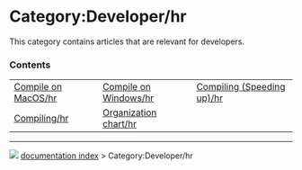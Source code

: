 # Category:Developer/hr
This category contains articles that are relevant for developers.

### Contents

|     |     |     |
| --- | --- | --- |
| [Compile on MacOS/hr](Compile_on_MacOS/hr.md) | [Compile on Windows/hr](Compile_on_Windows/hr.md) | [Compiling (Speeding up)/hr](Compiling_(Speeding_up)/hr.md) |
| [Compiling/hr](Compiling/hr.md) | [Organization chart/hr](Organization_chart/hr.md) |



---
![](images/Button_right.svg) [documentation index](../README.md) > Category:Developer/hr
